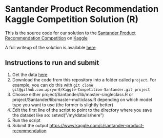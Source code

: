 # Santander Product Recommendation Kaggle Competition Solution (R)

This is the source code for our solution to the [Santander Product Recommendation Competition](https://www.kaggle.com/c/santander-product-recommendation) on [Kaggle](www.kaggle.com)

A full writeup of the solution is available [here](http://alanpryorjr.com/Kaggle-Competition-Santander-Solution/)

## Instructions to run and submit
1. Get the data [here](https://www.kaggle.com/c/santander-product-recommendation/data)
2. Download the code from this repository into a folder called `project`. For example, you can do this with `git clone git@github.com:apryor6/Kaggle-Competition-Santander.git project`
3. Choose either project/Santander/lib/master-singleclass.R or project/Santander/lib/master-multiclass.R depending on which model type you want to use (the former is slightly better)
4. Edit the first line of the script to point to the directory where you save the dataset like so: setwd("/my/data/is/here")  
5. Run the script
6. Submit the output https://www.kaggle.com/c/santander-product-recommendation
  

      
